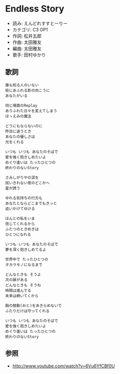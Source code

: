 Endless Story
==============

- 読み: えんどれすすとーりー
- カテゴリ: C3 OP1
- 作詞: 松井五郎
- 作曲: 太田雅友
- 編曲: 太田雅友
- 歌手: 田村ゆかり


歌詞
-----

    誰も知る人のいない
    街にあふれる影の向こうに
    あなたがいる

    同じ場面のReplay
    ありふれた日々を変えてしまう
    ほゝえみの魔法

    どうにもならないのに
    昨日に迷うとき
    あなたの優しさは
    光をくれる

    いつも いつも あなたのそばで
    愛を強く抱きしめたいよ
    めぐり逢いは たったひとつの
    終わりのないStory

    さみしがりやの涙を
    拭いきれない夜のどこかへ
    星が誘う

    ゆれる気持ちの行方も
    あなたとならどこまでもきっと
    追いかけてゆける

    ほんとの私をいま
    信じてくれるから
    ふたつのときめきは
    ひとつになれる

    いつも いつも あなたのそばで
    夢を深く抱きしめてるよ

    世界中で たったひとつの
    タカラモノになるまで

    どんなときも そうよ
    次の扉がある
    どんなときも そうね
    時間は進んでる
    未来は続いてくから

    胸の鼓動(おと)をあきらめないで
    ふたりだけは守ってくれる

    いつも いつも あなたのそばで
    愛を強く抱きしめたいよ
    めぐり逢いは たったひとつの
    終わりのないStory


参照
-----

- <http://www.youtube.com/watch?v=6Vu6YfCBf0U>
